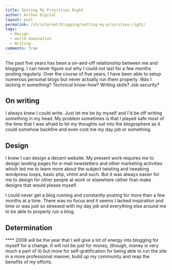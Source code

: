 ```yaml
---
title: Setting My Priorities Right
author: Archon Digital
layout: post
permalink: /v5/internet/blogging/setting-my-priorities-right/
tags:
  - Design
  - world domination
  - Writing
comments: true
---
```

The past five years has been a on-and-off relationship between me and blogging. I can never figure out why I could not last for a few months posting regularly. Over the course of five years, I have been able to setup numerous personal blogs but never actually run them properly. Was I lacking in something? Technical know-how? Writing skills? Job security?<!--more-->

## On writing

I always knew I could write. Just let me be by myself and I'd be off writing something in my head. My problem sometimes is that I played safe most of the time that I was afraid to let my thoughts out into the blogosphere as it could somehow backfire and even cost me my day job or something.

## Design

I knew I can design a decent website. My present work requires me to design landing pages for e-mail newsletters and other marketing activities which led me to learn more about the subject twisting and tweaking wordpress loops, basic php, xhtml and such. But it was always easier for me to design for other people at work or elsewhere rather than make designs that would please myself.

I could never get a blog running and constantly posting for more than a few months at a time. There was no focus and it seems I lacked inspiration and time or was just so stressed with my day job and everything else around me to be able to properly run a blog.

## Determination

**** 2008 will be the year that I will give a lot of energy into blogging for myself for a change. It will not be just for money, (though, money is very much a part of it) but more for self-gratification for being able to run the site in a more professional manner, build up my community and reap the benefits of my efforts.